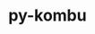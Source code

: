---
title: "py-kombu"
layout: cache
categories: [package, develop-2025-05-04]
meta: {"compilers": ["none"], "num_specs": 1, "num_specs_by_stack": {"radiuss": 1, "root": 1}, "oss": ["ubuntu18.04"], "platforms": ["linux"], "stacks": ["radiuss", "root"], "targets": ["x86_64_v3"], "versions": ["5.3.5"]}
spec_details: [{"compiler": "none", "hash": "rhwvg74qvzfi6ez24o4u3nhziekz6r2b", "os": "ubuntu18.04", "platform": "linux", "size": "-", "stacks": ["radiuss", "root"], "target": "x86_64_v3", "variants": ["build_system=python_pip", "~redis"], "versions": ["5.3.5"]}]
---